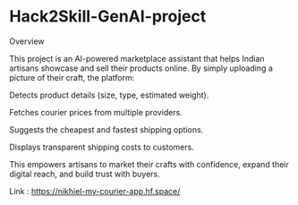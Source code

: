 # Hack2Skill-GenAI-project

Overview

This project is an AI-powered marketplace assistant that helps Indian artisans showcase and sell their products online.
By simply uploading a picture of their craft, the platform:

Detects product details (size, type, estimated weight).

Fetches courier prices from multiple providers.

Suggests the cheapest and fastest shipping options.

Displays transparent shipping costs to customers.

This empowers artisans to market their crafts with confidence, expand their digital reach, and build trust with buyers.


Link : https://nikhiel-my-courier-app.hf.space/
